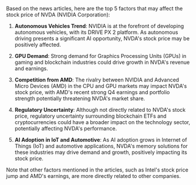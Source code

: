 Based on the news articles, here are the top 5 factors that may affect the stock price of NVDA (NVIDIA Corporation):

1. **Autonomous Vehicles Trend**: NVIDIA is at the forefront of developing autonomous vehicles, with its DRIVE PX 2 platform. As autonomous driving presents a significant AI opportunity, NVDA's stock price may be positively affected.

2. **GPU Demand**: Strong demand for Graphics Processing Units (GPUs) in gaming and blockchain industries could drive growth in NVDA's revenue and earnings.

3. **Competition from AMD**: The rivalry between NVIDIA and Advanced Micro Devices (AMD) in the CPU and GPU markets may impact NVDA's stock price, with AMD's recent strong Q4 earnings and portfolio strength potentially threatening NVDA's market share.

4. **Regulatory Uncertainty**: Although not directly related to NVDA's stock price, regulatory uncertainty surrounding blockchain ETFs and cryptocurrencies could have a broader impact on the technology sector, potentially affecting NVDA's performance.

5. **AI Adoption in IoT and Automotive**: As AI adoption grows in Internet of Things (IoT) and automotive applications, NVDA's memory solutions for these industries may drive demand and growth, positively impacting its stock price.

Note that other factors mentioned in the articles, such as Intel's stock price jump and AMD's earnings, are more directly related to other companies.